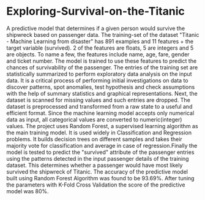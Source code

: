 # Exploring-Survival-on-the-Titanic
A predictive model that determines if a given person would survive the shipwreck based on passenger data. The training-set of the dataset "Titanic - Machine Learning from disaster" has 891 examples and 11 features + the target variable (survived). 2 of the features are floats, 5 are integers and 5 are objects. To name a few, the features include name, age, fare, gender and ticket number. The model is trained to use these features to predict the chances of survivability of the passenger. 
The entries of the training set are statistically summarized to perform exploratory data analysis on the input data. ​It is a critical process of performing initial investigations on data​ to discover patterns​, spot anomalies​, test hypothesis ​and check assumptions with the help of summary statistics and graphical representations.​ Next, the dataset is scanned for missing values and such entries are dropped.
The dataset is preprocessed and transformed from a raw state to a useful and efficient format. Since the machine learning model accepts only numerical data as input, all categorical values are converted to numeric(integer) values. 
The project uses Random Forest, a supervised learning algorithm as the main training model. It is used widely in Classification and Regression problems. ​It builds decision trees on different samples and takes their majority vote for classification and average in case of regression.​
Finally the model is tested to predict the "survived" attribute of the passenger entries using the patterns detected in the input passenger details of the training dataset. This determines whether a passenger would have most likely survived the shipwreck of Titanic. The accuracy of the predictive model built using Random Forest Algorithm was found to be 93.69%. After tuning the parameters with K-Fold Cross Validation the score of the predictive model was 80%.
